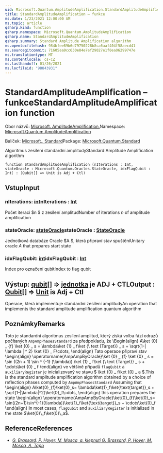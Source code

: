 ```yaml
---
uid: Microsoft.Quantum.AmplitudeAmplification.StandardAmplitudeAmplification
title: StandardAmplitudeAmplification – funkce
ms.date: 1/23/2021 12:00:00 AM
ms.topic: article
qsharp.kind: function
qsharp.namespace: Microsoft.Quantum.AmplitudeAmplification
qsharp.name: StandardAmplitudeAmplification
qsharp.summary: Standard Amplitude Amplification algorithm
ms.openlocfilehash: 984bfee89b6d79750228b8ca6aaf404f58aecd41
ms.sourcegitcommit: 71605ea9cc630e84e7ef29027e1f0ea06299747e
ms.translationtype: MT
ms.contentlocale: cs-CZ
ms.lasthandoff: 01/26/2021
ms.locfileid: "98843931"
---
```

# <a name="standardamplitudeamplification-function"></a><span data-ttu-id="89962-102">StandardAmplitudeAmplification – funkce</span><span class="sxs-lookup"><span data-stu-id="89962-102">StandardAmplitudeAmplification function</span></span>

<span data-ttu-id="89962-103">Obor názvů: [Microsoft. AmplitudeAmplification.](xref:Microsoft.Quantum.AmplitudeAmplification)</span><span class="sxs-lookup"><span data-stu-id="89962-103">Namespace: [Microsoft.Quantum.AmplitudeAmplification](xref:Microsoft.Quantum.AmplitudeAmplification)</span></span>

<span data-ttu-id="89962-104">Balíček: [Microsoft.. Standard](https://nuget.org/packages/Microsoft.Quantum.Standard)</span><span class="sxs-lookup"><span data-stu-id="89962-104">Package: [Microsoft.Quantum.Standard](https://nuget.org/packages/Microsoft.Quantum.Standard)</span></span>


<span data-ttu-id="89962-105">Algoritmus zesílení standardní amplitudy</span><span class="sxs-lookup"><span data-stu-id="89962-105">Standard Amplitude Amplification algorithm</span></span>

```qsharp
function StandardAmplitudeAmplification (nIterations : Int, stateOracle : Microsoft.Quantum.Oracles.StateOracle, idxFlagQubit : Int) : (Qubit[] => Unit is Adj + Ctl)
```


## <a name="input"></a><span data-ttu-id="89962-106">Vstup</span><span class="sxs-lookup"><span data-stu-id="89962-106">Input</span></span>

### <a name="niterations--int"></a><span data-ttu-id="89962-107">nIterations: [int](xref:microsoft.quantum.lang-ref.int)</span><span class="sxs-lookup"><span data-stu-id="89962-107">nIterations : [Int](xref:microsoft.quantum.lang-ref.int)</span></span>

<span data-ttu-id="89962-108">Počet iterací $n $ z zesílení amplitud</span><span class="sxs-lookup"><span data-stu-id="89962-108">Number of iterations $n$ of amplitude amplification</span></span>


### <a name="stateoracle--stateoracle"></a><span data-ttu-id="89962-109">stateOracle: [stateOracle](xref:Microsoft.Quantum.Oracles.StateOracle)</span><span class="sxs-lookup"><span data-stu-id="89962-109">stateOracle : [StateOracle](xref:Microsoft.Quantum.Oracles.StateOracle)</span></span>

<span data-ttu-id="89962-110">Jednotková databáze Oracle $A $, která připraví stav spuštění</span><span class="sxs-lookup"><span data-stu-id="89962-110">Unitary oracle $A$ that prepares start state</span></span>


### <a name="idxflagqubit--int"></a><span data-ttu-id="89962-111">idxFlagQubit: [int](xref:microsoft.quantum.lang-ref.int)</span><span class="sxs-lookup"><span data-stu-id="89962-111">idxFlagQubit : [Int](xref:microsoft.quantum.lang-ref.int)</span></span>

<span data-ttu-id="89962-112">Index pro označení qubit</span><span class="sxs-lookup"><span data-stu-id="89962-112">Index to flag qubit</span></span>



## <a name="output--qubit--unit--is-adj--ctl"></a><span data-ttu-id="89962-113">Výstup: [qubit](xref:microsoft.quantum.lang-ref.qubit)[] => [jednotka](xref:microsoft.quantum.lang-ref.unit)  je ADJ + CTL</span><span class="sxs-lookup"><span data-stu-id="89962-113">Output : [Qubit](xref:microsoft.quantum.lang-ref.qubit)[] => [Unit](xref:microsoft.quantum.lang-ref.unit)  is Adj + Ctl</span></span>

<span data-ttu-id="89962-114">Operace, která implementuje standardní zesílení amplitudy</span><span class="sxs-lookup"><span data-stu-id="89962-114">An operation that implements the standard amplitude amplification quantum algorithm</span></span>

## <a name="remarks"></a><span data-ttu-id="89962-115">Poznámky</span><span class="sxs-lookup"><span data-stu-id="89962-115">Remarks</span></span>

<span data-ttu-id="89962-116">Toto je standardní algoritmus zesílení amplitud, který získá volba fází odrazů počítaných `AmpAmpPhasesStandard` za předpokladu, že \Begin{align} A\ket {0} \_ {f} \ket {0} \_ s = \lambda\ket {1} \_ f\ket {\ text {Target}} \_ s + \sqrt{1-| \lambda | ^ 2} \ket {0} \_ F\cdots, \end{align} Tato operace připraví stav \begin{align} \operatorname{AmpAmpByOracle}\ket {0} \_ {f} \ket {0} \_ s = \sin ((2n + 1) \sin ^ {-1} (\lambda)) \ket {1} \_ f\ket {\ text {Target}} \_ s + \cdots\ket {0} \_ f \end{align} ve většině případů `flagQubit` a `auxiliaryRegister` je inicializovaný ve stavu $ \ket {0} \_ f\ket {0} \_ a $.</span><span class="sxs-lookup"><span data-stu-id="89962-116">This is the standard amplitude amplification algorithm obtained by a choice of reflection phases computed by `AmpAmpPhasesStandard` Assuming that \begin{align} A\ket{0}\_{f}\ket{0}\_s= \lambda\ket{1}\_f\ket{\text{target}}\_s + \sqrt{1-|\lambda|^2}\ket{0}\_f\cdots, \end{align} this operation prepares the state \begin{align} \operatorname{AmpAmpByOracle}\ket{0}\_{f}\ket{0}\_s= \sin((2n+1)\sin^{-1}(\lambda))\ket{1}\_f\ket{\text{target}}\_s + \cdots\ket{0}\_f \end{align} In most cases, `flagQubit` and `auxiliaryRegister` is initialized in the state $\ket{0}\_f\ket{0}\_a$.</span></span>

## <a name="references"></a><span data-ttu-id="89962-117">Reference</span><span class="sxs-lookup"><span data-stu-id="89962-117">References</span></span>

- [<span data-ttu-id="89962-118">*G. Brassard, P. Hoyer, M. Mosca, a. klepnutí*</span><span class="sxs-lookup"><span data-stu-id="89962-118"> *G. Brassard, P. Hoyer, M. Mosca, A. Tapp* </span></span>](https://arxiv.org/abs/quant-ph/0005055)